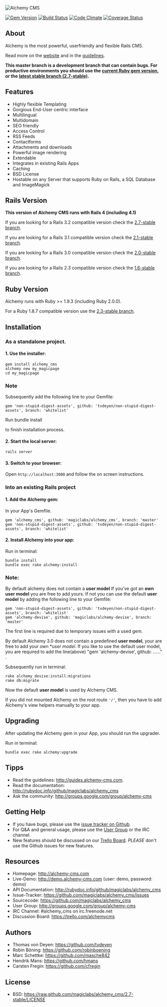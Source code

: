 ![Alchemy CMS](http://alchemy-cms.com/assets/alchemy_logo.png)

[![Gem Version](https://badge.fury.io/rb/alchemy_cms.png)](http://badge.fury.io/rb/alchemy_cms)
[![Build Status](https://secure.travis-ci.org/magiclabs/alchemy_cms.png?branch=master)](http://travis-ci.org/magiclabs/alchemy_cms) [![Code Climate](https://codeclimate.com/github/magiclabs/alchemy_cms.png)](https://codeclimate.com/github/magiclabs/alchemy_cms) [![Coverage Status](https://coveralls.io/repos/magiclabs/alchemy_cms/badge.png?branch=master)](https://coveralls.io/r/magiclabs/alchemy_cms?branch=master)

About
-----

Alchemy is the most powerful, userfriendly and flexible Rails CMS.

Read more on the [website](http://alchemy-cms.com) and in the [guidelines](http://guides.alchemy-cms.com).

**This master branch is a development branch that can contain bugs. For productive environments you should use the [current Ruby gem version](http://rubygems.org/gems/alchemy_cms/versions/2.7.2),
or the [latest stable branch (2.7-stable)](https://github.com/magiclabs/alchemy_cms/tree/2.7-stable).**

Features
--------

- Highly flexible Templating
- Gorgious End-User centric interface
- Multilingual
- Multidomain
- SEO friendly
- Access Control
- RSS Feeds
- Contactforms
- Attachments and downloads
- Powerful image rendering
- Extendable
- Integrates in existing Rails Apps
- Caching
- BSD License
- Hostable on any Server that supports Ruby on Rails, a SQL Database and ImageMagick

Rails Version
-------------

**This version of Alchemy CMS runs with Rails 4 (including 4.1)**

If you are looking for a Rails 3.2 compatible version check the [2.7-stable branch](https://github.com/magiclabs/alchemy_cms/tree/2.7-stable).

If you are looking for a Rails 3.1 compatible version check the [2.1-stable branch](https://github.com/magiclabs/alchemy_cms/tree/2.1-stable).

If you are looking for a Rails 3.0 compatible version check the [2.0-stable branch](https://github.com/magiclabs/alchemy_cms/tree/2.0-stable).

If you are looking for a Rails 2.3 compatible version check the [1.6-stable branch](https://github.com/magiclabs/alchemy_cms/tree/1.6-stable).

Ruby Version
------------

Alchemy runs with Ruby >= 1.9.3 (including Ruby 2.0.0).

For a Ruby 1.8.7 compatible version use the [2.3-stable branch](https://github.com/magiclabs/alchemy_cms/tree/2.3-stable).


Installation
------------

### As a standalone project.

#### 1. Use the installer:

    gem install alchemy_cms
    alchemy new my_magicpage
    cd my_magicpage

### Note

Subsequently add the following line to your Gemfile:

    gem 'non-stupid-digest-assets', github: 'tvdeyen/non-stupid-digest-assets', branch: 'whitelist'

Run
    bundle install

to finish installation process.

#### 2. Start the local server:

    rails server

#### 3. Switch to your browser:

Open `http://localhost:3000` and follow the on screen instructions.

### Into an existing Rails project

#### 1. Add the Alchemy gem:

In your App's Gemfile.

    gem 'alchemy_cms', github: 'magiclabs/alchemy_cms', branch: 'master'
    gem 'non-stupid-digest-assets', github: 'tvdeyen/non-stupid-digest-assets', branch: 'whitelist'

#### 2. Install Alchemy into your app:

Run in terminal:

    bundle install
    bundle exec rake alchemy:install


### Note:

By default alchemy does not contain a **user model**
If you've got an **own user model** you are free to add yours. If not you can use the default **user model** by adding the following line to your Gemfile:

    gem 'non-stupid-digest-assets', github: 'tvdeyen/non-stupid-digest-assets', branch: 'whitelist'
    gem 'alchemy-devise', github: 'magiclabs/alchemy-devise', branch: 'master'

The first line is required due to temporary issues with a used gem.

By default Alchemy 3.0 does not contain a predefined **user model**, your are free to add your own **user model*. If you like to use the default user model, you are required to add the line(above) "gem 'alchemy-devise', github: ......" .

Subsequently run in terminal:

    rake alchemy_devise:install:migrations
    rake db:migrate

Now the default **user model** is used by Alchemy CMS.

If you did not mounted Alchemy on the root route `'/'`, then you have to add Alchemy's view helpers manually to your app.

Upgrading
---------

After updating the Alchemy gem in your App, you should run the upgrader.

Run in terminal:

    bundle exec rake alchemy:upgrade


Tipps
-----

- Read the guidelines: http://guides.alchemy-cms.com.
- Read the documentation: http://rubydoc.info/github/magiclabs/alchemy_cms
- Ask the community: http://groups.google.com/group/alchemy-cms


Getting Help
------------

* If you have bugs, please use the [issue tracker on Github](https://github.com/magiclabs/alchemy_cms/issues).
* For Q&A and general usage, please use the [User Group](http://groups.google.com/group/alchemy-cms) or the IRC channel.
* New features should be discussed on our [Trello Board](https://trello.com/alchemycms). *PLEASE* don't use the Github issues for new features.


Resources
---------

* Homepage: <http://alchemy-cms.com>
* Live-Demo: <http://demo.alchemy-cms.com> (user: demo, password: demo)
* API Documentation: <http://rubydoc.info/github/magiclabs/alchemy_cms>
* Issue-Tracker: <https://github.com/magiclabs/alchemy_cms/issues>
* Sourcecode: <https://github.com/magiclabs/alchemy_cms>
* User Group: <http://groups.google.com/group/alchemy-cms>
* IRC Channel: #alchemy_cms on irc.freenode.net
* Discussion Board: <https://trello.com/alchemycms>

Authors
---------

* Thomas von Deyen: <https://github.com/tvdeyen>
* Robin Böning: <https://github.com/robinboening>
* Marc Schettke: <https://github.com/masche842>
* Hendrik Mans: <https://github.com/hmans>
* Carsten Fregin: <https://github.com/cfregin>

License
-------

* BSD: <https://raw.github.com/magiclabs/alchemy_cms/2.7-stable/LICENSE>
